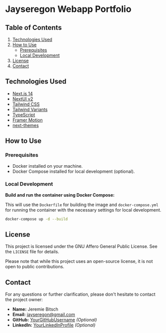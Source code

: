# Jayseregon Webapp Portfolio

## Table of Contents

1. [Technologies Used](#technologies-used)
2. [How to Use](#how-to-use)
   - [Prerequisites](#prerequisites)
   - [Local Development](#local-development)
3. [License](#license)
4. [Contact](#contact)

## Technologies Used

- [Next.js 14](https://nextjs.org/docs/getting-started)
- [NextUI v2](https://nextui.org/)
- [Tailwind CSS](https://tailwindcss.com/)
- [Tailwind Variants](https://tailwind-variants.org)
- [TypeScript](https://www.typescriptlang.org/)
- [Framer Motion](https://www.framer.com/motion/)
- [next-themes](https://github.com/pacocoursey/next-themes)

## How to Use

### Prerequisites

- Docker installed on your machine.
- Docker Compose installed for local development (optional).

### Local Development

**Build and run the container using Docker Compose:**

This will use the `Dockerfile` for building the image and `docker-compose.yml` for running the container with the necessary settings for local development.

```bash
docker-compose up -d --build
```

## License

This project is licensed under the GNU Affero General Public License. See the `LICENSE` file for details.

Please note that while this project uses an open-source license, it is not open to public contributions.

## Contact

For any questions or further clarification, please don't hesitate to contact the project owner:

- **Name:** Jeremie Bitsch
- **Email:** [jayseregon@gmail.com](mailto:jayseregon@gmail.com)
- **GitHub:** [YourGitHubUsername](https://github.com/YourGitHubUsername) _(Optional)_
- **LinkedIn:** [YourLinkedInProfile](https://www.linkedin.com/in/YourLinkedInProfile) _(Optional)_
